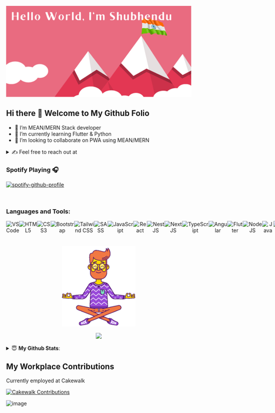 <a href="https://sksenapati007.github.io/shubhendukumars/">
 
![github_image](github_image.png)
 
 </a>

## Hi there 👋 Welcome to My Github Folio


- 🔭 I’m MEAN/MERN Stack developer
- 🌱 I’m currently learning Flutter & Python
- 👯 I’m looking to collaborate on PWA using MEAN/MERN

<details>
 <summary> ✍️ Feel free to reach out at </summary>
 <br/>
 
 [![Ask Me Anything !](https://img.shields.io/badge/Ask%20me-anything-1abc9c.svg)](https://GitHub.com/sksenapati007)
 
 <a href = "mailto:shubhendukumars09@gmail.com?subject = Feedback&body = Message" target='_blank'><img src='https://img.shields.io/badge/Gmail %20-%23FF0000?style=for-the-badge&logo=Gmail&logoColor=white' border='0' alt='0-K2-WLMTEx-Lyida7-OR'/></a> <a href='https://www.linkedin.com/in/shubhendukumars/' target='_blank'><img src='https://img.shields.io/badge/LinkedIn%20-%230B65C3?style=for-the-badge&logo=linkedin&logoColor=white' border='0' alt='0-K2-WLMTEx-Lyida7-OR'/></a> <a href='https://twitter.com/shubhendukumars' target='_blank'><img src='https://img.shields.io/badge/Twitter%20-%231DA1F2?style=for-the-badge&logo=twitter&logoColor=white' border='0' alt='0-K2-WLMTEx-Lyida7-OR'/></a>
</details>


### Spotify Playing 🎧

<!-- 
[[https://spotify-github-profile.vercel.app/api/view.svg?uid=jzqwbe3y9j89bzsmmcocxjk1c&redirect=true][https://spotify-github-profile.vercel.app/api/view.svg?uid=jzqwbe3y9j89bzsmmcocxjk1c&cover_image=true&theme=novatorem)]] -->

[![spotify-github-profile](https://spotify-github-profile.vercel.app/api/view?uid=jzqwbe3y9j89bzsmmcocxjk1c&cover_image=true&theme=novatorem)](https://github.com/sksenapati007)
<!-- [![spotify-github-profile](https://spotify-github-profile.vercel.app/api/view?uid=jzqwbe3y9j89bzsmmcocxjk1c&cover_image=true&theme=natemoo-re)](https://github.com/kittinan/spotify-github-profile) -->
<br />

### Languages and Tools:

<div align="center" style="display: flex" >
<img  alt="VS Code" src="https://img.shields.io/badge/VS%20Code-0B65C3.svg?style=for-the-badge&logo=visual-studio-code&logoColor=white"/>
<img  alt="HTML5" src="https://img.shields.io/badge/html5-%23E34F26.svg?style=for-the-badge&logo=html5&logoColor=white"/>
<img  alt="CSS3" src="https://img.shields.io/badge/css3-%231572B6.svg?style=for-the-badge&logo=css3&logoColor=white"/>
<img  alt="Bootstrap" src="https://img.shields.io/badge/bootstrap-%23563D7C.svg?style=for-the-badge&logo=bootstrap&logoColor=white"/>
<img  alt="Tailwind CSS" src="https://img.shields.io/badge/tailwindcss-%232990B8.svg?style=for-the-badge&logo=tailwindcss&logoColor=white"/>
<img alt="SASS" src="https://img.shields.io/badge/SASS-hotpink.svg?style=for-the-badge&logo=SASS&logoColor=white"/>
<img  alt="JavaScript" src="https://img.shields.io/badge/javascript-%23323330.svg?style=for-the-badge&logo=javascript&logoColor=%23F7DF1E"/>
<img  alt="React" src="https://img.shields.io/badge/react-%2320232a.svg?style=for-the-badge&logo=react&logoColor=%2361DAFB"/>
<img  alt="NestJS" src="https://img.shields.io/badge/nest.js-%23DD0032.svg?style=for-the-badge&logo=nestjs&logoColor=white"/>
<img  alt="NextJS" src="https://img.shields.io/badge/next.js-000000?style=for-the-badge&logo=nextdotjs&logoColor=white"/>
<img  alt="TypeScript" src="https://img.shields.io/badge/typescript-%23007ACC.svg?style=for-the-badge&logo=typescript&logoColor=white"/>
<img  alt="Angular" src="https://img.shields.io/badge/angular-%23DD0031.svg?style=for-the-badge&logo=angular&logoColor=white"/>
<img  alt="Flutter" src="https://img.shields.io/badge/Flutter-075B9A.svg?style=for-the-badge&logo=flutter&logoColor=60CAF6"/>
<img  alt="NodeJS" src="https://img.shields.io/badge/node.js-%2343853D.svg?style=for-the-badge&logo=node-dot-js&logoColor=white"/>
<img  alt="Java" src="https://img.shields.io/badge/java-%23ED8B00.svg?style=for-the-badge&logo=java&logoColor=white"/>
<img  alt="Python" src="https://img.shields.io/badge/python-%2314354C.svg?style=for-the-badge&logo=python&logoColor=white"/>
<img  alt="C++" src="https://img.shields.io/badge/c++-%2300599C.svg?style=for-the-badge&logo=c%2B%2B&ogoColor=white"/>
<img  alt="Figma" src="https://img.shields.io/badge/figma-%23F24E1E.svg?style=for-the-badge&logo=figma&logoColor=white"/>
<img  alt="Oracle" src ="https://img.shields.io/badge/oracle-%23F00000.svg?style=for-the-badge&logo=oracle&logoColor=white" />
<img  alt="MySQL" src="https://img.shields.io/badge/MySQL-005C84?style=for-the-badge&logo=mysql&logoColor=white"/>
<img  alt="MongoDB" src ="https://img.shields.io/badge/MongoDB-%234ea94b.svg?style=for-the-badge&logo=mongodb&logoColor=white"/>
<img  alt="Firebase" src ="https://img.shields.io/badge/firebase-ffca28?style=for-the-badge&logo=firebase&logoColor=black"/>
<img  alt="GitLab" src="https://img.shields.io/badge/gitlab-%23181717.svg?style=for-the-badge&logo=gitlab&logoColor=white"/>
<img  alt="GitHub" src="https://img.shields.io/badge/github-%23121011.svg?style=for-the-badge&logo=github&logoColor=white"/>
</div>

<br />
<br />
<div align = "center">
 
 <img src="meditate-mindfulness.gif" width="200px"  />
 
 ![](https://github-profile-summary-cards.vercel.app/api/cards/profile-details?username=sksenapati007&theme=dracula)
 
</div>

<details>
<summary> 😇 <b> My Github Stats</b>: </summary>
<br>
<div align = "center">

  <img  src="https://github-readme-streak-stats.herokuapp.com/?user=sksenapati007&theme=dracula" />  
 
![](https://github-profile-summary-cards.vercel.app/api/cards/repos-per-language?username=sksenapati007&theme=dracula)
![](https://github-profile-summary-cards.vercel.app/api/cards/most-commit-language?username=sksenapati007&theme=dracula)
![](https://github-profile-summary-cards.vercel.app/api/cards/stats?username=sksenapati007&theme=dracula)
![](https://github-profile-summary-cards.vercel.app/api/cards/productive-time?username=sksenapati007&theme=dracula)
[![trophy](https://github-profile-trophy.vercel.app/?username=sksenapati007)](https://github.com/sksenapati007/github-profile-trophy)  
  
</div>
</details>


## My Workplace Contributions

Currently employed at Cakewalk

[![Cakewalk Contributions](https://img.shields.io/badge/Cakewalk-Contributions-red)](https://github.com/shubhenducw)
<br>

<img width="1226" alt="image" src="https://github.com/sksenapati007/sksenapati007/assets/12647032/57f093b3-2727-4da1-9692-0ccb9396ba6a">

